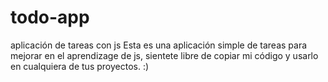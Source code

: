 # todo-app
aplicación de tareas con js 
Esta es una aplicación simple de tareas para mejorar en el aprendizage de js, sientete libre de copiar mi código y usarlo en cualquiera de tus proyectos. :)
